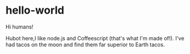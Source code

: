 # hello-world
Hi humans!

Hubot here,I like node.js and Coffeescript (that's what I'm made of!).
I've had tacos on the moon and find them far superior to Earth tacos.
